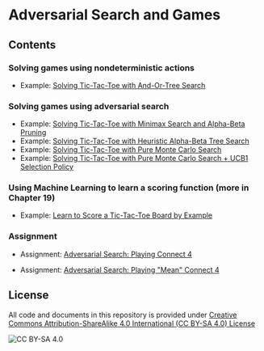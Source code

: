 <!-- #region -->
# Adversarial Search and Games

## Contents

### Solving games using nondeterministic actions
* Example: [Solving Tic-Tac-Toe with And-Or-Tree Search](https://nbviewer.jupyter.org/github/mhahsler/CS7320-AI/blob/master/Games/tictactoe_and_or_tree_search.ipynb)

### Solving games using adversarial search
* Example: [Solving Tic-Tac-Toe with Minimax Search and Alpha-Beta Pruning](https://nbviewer.jupyter.org/github/mhahsler/CS7320-AI/blob/master/Games/tictactoe_alpha_beta_tree_search.ipynb)
* Example: [Solving Tic-Tac-Toe with Heuristic Alpha-Beta Tree Search](https://nbviewer.jupyter.org/github/mhahsler/CS7320-AI/blob/master/Games/tictactoe_heuristic_alpha_beta_tree_search.ipynb)
* Example: [Solving Tic-Tac-Toe with Pure Monte Carlo Search](https://nbviewer.jupyter.org/github/mhahsler/CS7320-AI/blob/master/Games/tictactoe_pure_monte_carlo_search.ipynb)
* Example: [Solving Tic-Tac-Toe with Pure Monte Carlo Search + UCB1 Selection Policy](https://nbviewer.jupyter.org/github/mhahsler/CS7320-AI/blob/master/Games/tictactoe_monte_carlo_tree_search_restricted.ipynb)

### Using Machine Learning to learn a scoring function (more in Chapter 19)
* Example: [Learn to Score a Tic-Tac-Toe Board by Example](https://nbviewer.jupyter.org/github/mhahsler/CS7320-AI/blob/master/ML/ML_for_tictactoe.ipynb)

### Assignment
* Assignment: [Adversarial Search: Playing Connect 4](https://nbviewer.jupyter.org/github/mhahsler/CS7320-AI/blob/master/Games/assignment_connect4.ipynb)

* Assignment: [Adversarial Search: Playing "Mean" Connect 4](https://nbviewer.jupyter.org/github/mhahsler/CS7320-AI/blob/master/Games/assignment_mean_connect4.ipynb)

## License
All code and documents in this repository is provided under [Creative Commons Attribution-ShareAlike 4.0 International (CC BY-SA 4.0) License](https://creativecommons.org/licenses/by-sa/4.0/)

![CC BY-SA 4.0](https://licensebuttons.net/l/by-sa/3.0/88x31.png)
<!-- #endregion -->
